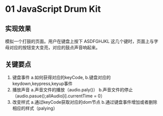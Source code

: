 # 01 JavaScript Drum Kit

## 实现效果

模拟一个打鼓的页面。用户在键盘上按下 ASDFGHJKL 这几个键时，页面上与字母对应的按钮变大变亮，对应的鼓点声音响起来。

## 关键要点

1. 键盘事件
   a.如何获得对应的keyCode,
   b.键盘对应的 keydown,keypress,keyup事件
2. 播放声音
   a.声音文件的播放（audio.paly()）
   b.声音文件的停止（audio.pasue();allAudio[i].currentTime = 0）
3. 改变样式
   a.通过keyCode获取对应的dom节点
   b.通过键盘事件增加或者删除相应的样式（palying）
